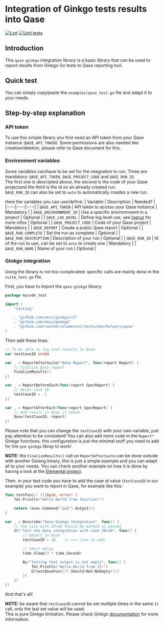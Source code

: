 # Integration of Ginkgo tests results into Qase

[![Lint](https://github.com/rancher-sandbox/qase-ginkgo/actions/workflows/lint.yaml/badge.svg?branch=main)](https://github.com/rancher-sandbox/qase-ginkgo/actions/workflows/lint.yaml)
[![Unit tests](https://github.com/rancher-sandbox/qase-ginkgo/actions/workflows/unit-tests.yaml/badge.svg?branch=main)](https://github.com/rancher-sandbox/qase-ginkgo/actions/workflows/unit-tests.yaml)

## Introduction

This `qase-ginkgo` integration library is a basic library that can be used to report results from Ginkgo Go tests to Qase reporting tool.

## Quick test

You can simply copy/paste the `examples/qase_test.go` file and adapt it to your needs.

## Step-by-step explanation

### API token

To use this simple library you first need an API token from your Qase instance (`QASE_API_TOKEN`). Some permissions are also needed like creation/deletion, please refer to Qase document for this.

### Environment variables

Some variables can/have to be set for the integration to run. Three are mandatory: `QASE_API_TOKEN`, `QASE_PROJECT_CODE` and `QASE_RUN_ID`.  
The first one is descripted above, the second is the code of your Qase projectand the third is the id on an already created run.  
`QASE_RUN_ID` can also be set to `auto` to automatically creates a new run.

Here the variables you can use/define:
| Variable | Description | Needed? |
|:---:|:---:|:---:|
| `QASE_API_TOKEN` | API token to access your Qase instance | Mandatory |
| `QASE_ENVIRONNMENT_ID` | Use a specific environnment in a project | Optional |
| `QASE_LOG_DEVEL` | Define log level use, see [logrus](https://pkg.go.dev/github.com/sirupsen/logrus#readme-level-logging) for more infos | Optional |
| `QASE_PROJECT_CODE` | Code of your Qase project | Mandatory |
| `QASE_REPORT` | Create a public Qase report | Optional |
| `QASE_RUN_COMPLETE` | Set the run as complete | Optional |
| `QASE_RUN_DESCRIPTION` | Description of your run | Optional |
| `QASE_RUN_ID` | Id of the run to use, can be set to `auto` to create one | Mandatory |
| `QASE_RUN_NAME` | Name of your run | Optional |

### Ginkgo integration

Using the library is not too complicated: specific calls are mainly done in the `suite_test.go` file.

First, you have to import the `qase-ginkgo` library:
```go
package mycode_test

import (
	"testing"

	. "github.com/onsi/ginkgo/v2"
	. "github.com/onsi/gomega"
	. "github.com/rancher/elemental/tests/e2e/helpers/qase"
)
```

Then add these lines:
```go
// To be able to log test results in Qase
var testCaseID int64

var _ = ReportAfterSuite("Qase Report", func(report Report) {
	// Finalize Qase report
	FinalizeResults()
})

var _ = ReportBeforeEach(func(report SpecReport) {
	// Reset case ID
	testCaseID = -1
})

var _ = ReportAfterEach(func(report SpecReport) {
	// Add result in Qase if asked
	Qase(testCaseID, report)
})
```

Please note that you can change the `testCaseID` with your own variable, just pay attention to be consistent!
You can also add more code in the `Report*` Ginkgo functions, this configuration is just the minimal stuff you need to add for the `qse-ginkgo` libray to work!

**NOTE:** the `FinalizeResults()` call un `ReportAfterSuite` can be done outside with another Golang binary, this is just a simple example and you can adapt all to your needs.
You can check another example on how it is done by having a look at the [Elemental project](https://www.github.com/rancher/elemental).

Then, in your test code you have to add the case id value (`testCaseID` in our example) you want to report in Qase, for example like this:
```go
func testFunc() ([]byte, error) {
	fmt.Println("Hello World from function!")

	return (exec.Command("pwd").Output())
}

var _ = Describe("Qase Ginkgo Integration", func() {
	// The case with ID=10 should be marked as passed
	It("Test the Qase integration with case ID=10", func() {
		// Report to Qase
		testCaseID = 10    // <== Line to add!

		// Short delay
		time.Sleep(3 * time.Second)

		By("testing that output is not empty", func() {
			fmt.Println("Hello World from It!")
			Ω(testQaseFunc()).Should(Not(BeEmpty()))
		})
	})
})
```

And that's all!

**NOTE:** be aware that `testCaseID` cannot be set multiple times in the same `It` call, only the last set value will be used.  
This is pure Ginkgo limitation. Please check Ginkgo [documentation](https://onsi.github.io/ginkgo/#spec-subjects-it) for more information.
